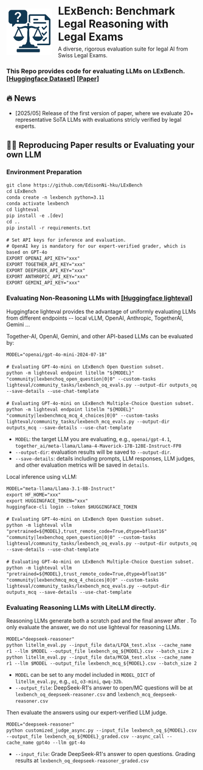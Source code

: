 <div align="center" style="display: flex; align-items: center; justify-content: center; gap: 16px;">
  <img src="pictures/logo.png" alt="LExBench Logo" width="120" style="border: none;">
  <div style="text-align: left;">
    <h1 style="margin: 0;">LExBench: Benchmark Legal Reasoning with Legal Exams</h1>
    <p style="margin: 6px 0 0;">A diverse, rigorous evaluation suite for legal AI from Swiss Legal Exams.</p>
  </div>
</div>

### This Repo provides code for evaluating LLMs on LExBench. [[Huggingface Dataset]](https://huggingface.co/datasets/JingweiNi/LExBench) [[Paper]]()

## 🔥 News
- [2025/05] Release of the first version of paper, where we evaluate 20+ representative SoTA LLMs with evaluations stricly verified by legal experts.

## 🚀🔄 Reproducing Paper results or Evaluating your own LLM


### Environment Preparation
```shell
git clone https://github.com/EdisonNi-hku/LExBench
cd LExBench
conda create -n lexbench python=3.11
conda activate lexbench
cd lighteval
pip install -e .[dev]
cd ..
pip install -r requirements.txt

# Set API keys for inference and evaluation.
# OpenAI key is mandatory for our expert-verified grader, which is based on GPT-4o
EXPORT OPENAI_API_KEY="xxx"
EXPORT TOGETHER_API_KEY="xxx"
EXPORT DEEPSEEK_API_KEY="xxx"
EXPORT ANTHROPIC_API_KEY="xxx"
EXPORT GEMINI_API_KEY="xxx"
```

### Evaluating Non-Reasoning LLMs with [[Huggingface lighteval]](https://huggingface.co/docs/lighteval/index)
Huggingface lighteval provides the advantage of uniformly evaluating LLMs from different endpoints -- local vLLM, OpenAI, Anthropic, TogetherAI, Gemini ...

Together-AI, OpenAI, Gemini, and other API-based LLMs can be evaluated by:
```shell
MODEL="openai/gpt-4o-mini-2024-07-18" 

# Evaluating GPT-4o-mini on LExBench Open Question subset.
python -m lighteval endpoint litellm "${MODEL}" "community|lexbenchoq_open_question|0|0" --custom-tasks lighteval/community_tasks/lexbench_oq_evals.py --output-dir outputs_oq --save-details --use-chat-template

# Evaluating GPT-4o-mini on LExBench Multiple-Choice Question subset.
python -m lighteval endpoint litellm "${MODEL}" "community|lexbenchmcq_mcq_4_choices|0|0" --custom-tasks lighteval/community_tasks/lexbench_mcq_evals.py --output-dir outputs_mcq --save-details --use-chat-template
```
- `MODEL`: the target LLM you are evaluating, e.g., `openai/gpt-4.1`, `together_ai/meta-llama/Llama-4-Maverick-17B-128E-Instruct-FP8`
- `--output-dir`: evaluation results will be saved to `--output-dir`.
- `--save-details`: details including prompts, LLM responses, LLM judges, and other evaluation metrics will be saved in `details`.

Local inference using vLLM:
```shell
MODEL="meta-llama/Llama-3.1-8B-Instruct" 
export HF_HOME="xxx"
export HUGGINGFACE_TOKEN="xxx"
huggingface-cli login --token $HUGGINGFACE_TOKEN

# Evaluating GPT-4o-mini on LExBench Open Question subset.
python -m lighteval vllm "pretrained=${MODEL},trust_remote_code=True,dtype=bfloat16" "community|lexbenchoq_open_question|0|0" --custom-tasks lighteval/community_tasks/lexbench_oq_evals.py --output-dir outputs_oq --save-details --use-chat-template

# Evaluating GPT-4o-mini on LExBench Multiple-Choice Question subset.
python -m lighteval vllm "pretrained=${MODEL},trust_remote_code=True,dtype=bfloat16" "community|lexbenchmcq_mcq_4_choices|0|0" --custom-tasks lighteval/community_tasks/lexbench_mcq_evals.py --output-dir outputs_mcq --save-details --use-chat-template
```

### Evaluating Reasoning LLMs with LiteLLM directly.
Reasoning LLMs generate both a <think> scratch pad and the final answer after </think>. To only evaluate the answer, we do not use lighteval for reasoning LLMs.
```shell
MODEL="deepseek-reasoner"
python litellm_eval.py --input_file data/LFQA_test.xlsx --cache_name r1 --llm $MODEL --output_file lexbench_oq_${MODEL}.csv --batch_size 2
python litellm_eval.py --input_file data/MCQA_test.xlsx --cache_name r1 --llm $MODEL --output_file lexbench_mcq_${MODEL}.csv --batch_size 2
```
- `MODEL` can be set to any model included in `MODEL_DICT` of `litellm_eval.py`, e.g., `o1`, `o3-mini`, `qwq-32b`.
- `--output_file`: DeepSeek-R1's answer to open/MC questions will be at `lexbench_oq_deepseek-reasoner.csv` and `lexbench_mcq_deepseek-reasoner.csv`

Then evaluate the answers using our expert-verified LLM judge.
```shell
MODEL="deepseek-reasoner"
python customized_judge_async.py --input_file lexbench_oq_${MODEL}.csv --output_file lexbench_oq_${MODEL}_graded.csv --async_call --cache_name gpt4o --llm gpt-4o
```
- `--input_file`: Grade DeepSeek-R1's answer to open questions. Grading results at `lexbench_oq_deepseek-reasoner_graded.csv`

